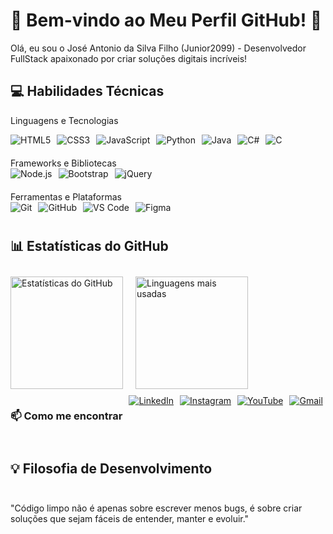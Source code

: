 # 🚀 Bem-vindo ao Meu Perfil GitHub! 👋
Olá, eu sou o José Antonio da Silva Filho (Junior2099) - Desenvolvedor FullStack apaixonado por criar soluções digitais incríveis!

## 💻 Habilidades Técnicas
Linguagens e Tecnologias
<div style="display: flex; flex-wrap: wrap; gap: 10px; margin-bottom: 20px;"> <img src="https://img.shields.io/badge/HTML5-E34F26?style=for-the-badge&logo=html5&logoColor=white" alt="HTML5"> <img src="https://img.shields.io/badge/CSS3-1572B6?style=for-the-badge&logo=css3&logoColor=white" alt="CSS3"> <img src="https://img.shields.io/badge/JavaScript-F7DF1E?style=for-the-badge&logo=javascript&logoColor=black" alt="JavaScript">  <img src="https://img.shields.io/badge/Python-3776AB?style=for-the-badge&logo=python&logoColor=white" alt="Python"> <img src="https://img.shields.io/badge/Java-ED8B00?style=for-the-badge&logo=openjdk&logoColor=white" alt="Java"> <img src="https://img.shields.io/badge/C%23-239120?style=for-the-badge&logo=c-sharp&logoColor=white" alt="C#"> <img src="https://img.shields.io/badge/C-00599C?style=for-the-badge&logo=c&logoColor=white" alt="C"> </div>
Frameworks e Bibliotecas
<div style="display: flex; flex-wrap: wrap; gap: 10px; margin-bottom: 20px;"> <img src="https://img.shields.io/badge/Node.js-339933?style=for-the-badge&logo=nodedotjs&logoColor=white" alt="Node.js"> <img src="https://img.shields.io/badge/Bootstrap-563D7C?style=for-the-badge&logo=bootstrap&logoColor=white" alt="Bootstrap"> <img src="https://img.shields.io/badge/jQuery-0769AD?style=for-the-badge&logo=jquery&logoColor=white" alt="jQuery"> </div>
Ferramentas e Plataformas
<div style="display: flex; flex-wrap: wrap; gap: 10px; margin-bottom: 20px;"> <img src="https://img.shields.io/badge/Git-F05032?style=for-the-badge&logo=git&logoColor=white" alt="Git"> <img src="https://img.shields.io/badge/GitHub-100000?style=for-the-badge&logo=github&logoColor=white" alt="GitHub"> <img src="https://img.shields.io/badge/VS_Code-0078D4?style=for-the-badge&logo=visual%20studio%20code&logoColor=white" alt="VS Code"> <img src="https://img.shields.io/badge/Figma-F24E1E?style=for-the-badge&logo=figma&logoColor=white" alt="Figma"> 

## 📊 Estatísticas do GitHub
<div style="display: flex; gap: 20px; flex-wrap: wrap;"> <div> <img height="180em" src="https://github-readme-stats.vercel.app/api?username=Junior2099&show_icons=true&theme=dark&include_all_commits=true&count_private=true" alt="Estatísticas do GitHub"/> </div> <div> <img height="180em" src="https://github-readme-stats.vercel.app/api/top-langs/?username=Junior2099&layout=compact&langs_count=7&theme=dark" alt="Linguagens mais usadas"/> </div> </div>

### 📫 Como me encontrar
<div style="display: flex; gap: 10px; flex-wrap: wrap;"> <a href="https://www.linkedin.com/in/jos%C3%A9-silva-593870229/" target="_blank"> <img src="https://img.shields.io/badge/LinkedIn-0077B5?style=for-the-badge&logo=linkedin&logoColor=white" alt="LinkedIn"> </a> <a href="https://www.instagram.com/antoniosilva19977/" target="_blank"> <img src="https://img.shields.io/badge/Instagram-E4405F?style=for-the-badge&logo=instagram&logoColor=white" alt="Instagram"> </a> <a href="https://www.youtube.com/@GloriousInvocation/videos" target="_blank"> <img src="https://img.shields.io/badge/YouTube-FF0000?style=for-the-badge&logo=youtube&logoColor=white" alt="YouTube"> </a> <a href="mailto:programador2099@gmail.com"> <img src="https://img.shields.io/badge/Gmail-D14836?style=for-the-badge&logo=gmail&logoColor=white" alt="Gmail"> </a> </div>

## 💡 Filosofia de Desenvolvimento
"Código limpo não é apenas sobre escrever menos bugs, é sobre criar soluções que sejam fáceis de entender, manter e evoluir."

